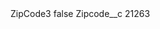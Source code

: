 <?xml version="1.0" encoding="UTF-8"?>
<CustomMetadata xmlns="http://soap.sforce.com/2006/04/metadata" xmlns:xsi="http://www.w3.org/2001/XMLSchema-instance" xmlns:xsd="http://www.w3.org/2001/XMLSchema">
    <label>ZipCode3</label>
    <protected>false</protected>
    <values>
        <field>Zipcode__c</field>
        <value xsi:type="xsd:string">21263</value>
    </values>
</CustomMetadata>
